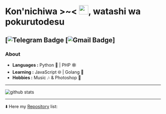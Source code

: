 # Kon'nichiwa >~< <img src="https://raw.githubusercontent.com/MartinHeinz/MartinHeinz/master/wave.gif" width="30px">, watashi wa pokurutodesu

[![Telegram Badge](https://img.shields.io/badge/-pokurt-1ca0f1?style=flat-square&logo=telegram&logoColor=white&link=https://t.me/pokurt) [![Gmail Badge](https://img.shields.io/badge/-pokurt@pokurt.cf-c14438?style=flat-square&logo=Gmail&logoColor=white&link=mailto:pokurt@pokurt.cf)]
---------------------------------------------------------------------------------------------------------------------------------------------------------------------------------
### About

-  **Languages :** Python 🐍 | PHP 🕸️
-  **Learning :** JavaScript 🌐 | Golang 🦔 
-  **Hobbies :** Music 🎶 & Photoshop 🎨

---------------------------------------------------------------------------------------------------------------------------------------------------------------------------------

![github stats](https://github-readme-stats.vercel.app/api?username=pokurt&show_icons=true)

---------------------------------------------------------------------------------------------------------------------------------------------------------------------------------


⬇️ Here my [Repository](https://github.com/pokurt?tab=repositories) list:
